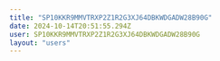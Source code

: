 ```yaml
---
title: "SP10KKR9MMVTRXP2Z1R2G3XJ64DBKWDGADW28B90G"
date: 2024-10-14T20:51:55.294Z
user: SP10KKR9MMVTRXP2Z1R2G3XJ64DBKWDGADW28B90G
layout: "users"
---
```

    